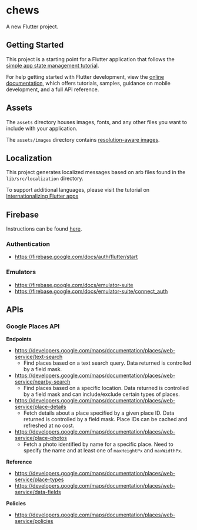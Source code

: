 # chews

A new Flutter project.

## Getting Started

This project is a starting point for a Flutter application that follows the
[simple app state management
tutorial](https://flutter.dev/docs/development/data-and-backend/state-mgmt/simple).

For help getting started with Flutter development, view the
[online documentation](https://flutter.dev/docs), which offers tutorials,
samples, guidance on mobile development, and a full API reference.

## Assets

The `assets` directory houses images, fonts, and any other files you want to
include with your application.

The `assets/images` directory contains [resolution-aware
images](https://flutter.dev/docs/development/ui/assets-and-images#resolution-aware).

## Localization

This project generates localized messages based on arb files found in
the `lib/src/localization` directory.

To support additional languages, please visit the tutorial on
[Internationalizing Flutter
apps](https://flutter.dev/docs/development/accessibility-and-localization/internationalization)

## Firebase
Instructions can be found [here](https://firebase.google.com/docs/flutter/setup).

### Authentication
- https://firebase.google.com/docs/auth/flutter/start

### Emulators
- https://firebase.google.com/docs/emulator-suite
- https://firebase.google.com/docs/emulator-suite/connect_auth

## APIs

### Google Places API

**Endpoints**
- https://developers.google.com/maps/documentation/places/web-service/text-search
  - Find places based on a text search query. Data returned is controlled by a field mask.
- https://developers.google.com/maps/documentation/places/web-service/nearby-search
  - Find places based on a specific location. Data returned is controlled by a field mask and can include/exclude certain types of places.
- https://developers.google.com/maps/documentation/places/web-service/place-details
  - Fetch details about a place specified by a given place ID. Data returned is controlled by a field mask. Place IDs can be cached and refreshed at no cost.
- https://developers.google.com/maps/documentation/places/web-service/place-photos
  - Fetch a photo identified by name for a specific place. Need to specify the name and at least one of `maxHeightPx` and `maxWidthPx`.

**Reference**
- https://developers.google.com/maps/documentation/places/web-service/place-types
- https://developers.google.com/maps/documentation/places/web-service/data-fields

**Policies**
- https://developers.google.com/maps/documentation/places/web-service/policies